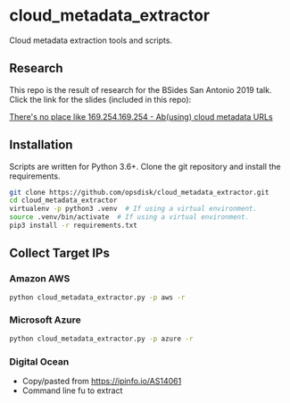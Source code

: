 # cloud_metadata_extractor

Cloud metadata extraction tools and scripts.

## Research

This repo is the result of research for the BSides San Antonio 2019 talk.  Click the link for the slides (included in this repo):

[There's no place like 169.254.169.254 - Ab(using) cloud metadata URLs](./abusing_cloud_metadata_urls-bsides_satx_2019.pdf)


## Installation

Scripts are written for Python 3.6+. Clone the git repository and install the requirements.

```bash
git clone https://github.com/opsdisk/cloud_metadata_extractor.git
cd cloud_metadata_extractor
virtualenv -p python3 .venv  # If using a virtual environment.
source .venv/bin/activate  # If using a virtual environment.
pip3 install -r requirements.txt
```

## Collect Target IPs

### Amazon AWS

```bash
python cloud_metadata_extractor.py -p aws -r
```

### Microsoft Azure

```bash
python cloud_metadata_extractor.py -p azure -r
```

### Digital Ocean

- Copy/pasted from <https://ipinfo.io/AS14061>
- Command line fu to extract
